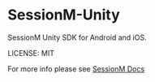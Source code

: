 SessionM-Unity
===================

SessionM Unity SDK for Android and iOS.

LICENSE: MIT

For more info please see [SessionM Docs](http://www.sessionm.com/documentation/unity-integration.php)
